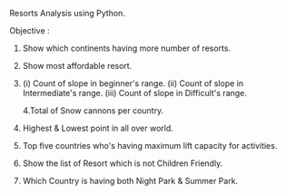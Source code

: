 Resorts Analysis using Python.

Objective :

1. Show which continents having more number of resorts.

2. Show most affordable resort.

3. (i) Count of slope in beginner's range.
   (ii) Count of slope in Intermediate's range.
   (iii) Count of slope in Difficult's range.

   4.Total of Snow cannons per country.

5. Highest & Lowest point in all over world.

6. Top five countries who's having maximum lift capacity for activities.

7. Show the list of Resort which is not Children Friendly.

8. Which Country is having both Night Park & Summer Park.
